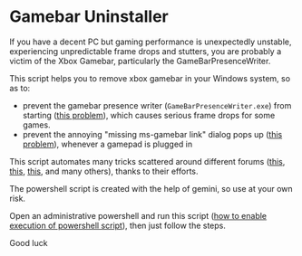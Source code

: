 # Gamebar Uninstaller

If you have a decent PC but gaming performance is unexpectedly unstable, experiencing unpredictable frame drops and stutters, you are probably a victim of the Xbox Gamebar, particularly the GameBarPresenceWriter.

This script helps you to remove xbox gamebar in your Windows system, so as to:
- prevent the gamebar presence writer (`GameBarPresenceWriter.exe`) from starting ([this problem](https://answers.microsoft.com/en-us/windows/forum/all/gamebar-presence-writerexe-gamingservices-why-cant/bb38539e-9228-42b0-8b7c-0bd044e92ca8)), which causes serious frame drops for some games.
- prevent the annoying "missing ms-gamebar link" dialog pops up ([this problem](https://www.reddit.com/r/WindowsHelp/comments/1h2cagi/xbox_gamebar_windows_11_help_removing_get_an_app/)), whenever a gamepad is plugged in

This script automates many tricks scattered around different forums ([this](https://www.reddit.com/r/blackdesertonline/comments/16ajlwe/psa_disable_gamebar_presence_writer/), [this](https://www.youtube.com/watch?v=ucH-Tp7OY2M), [this](https://superuser.com/questions/1743650/powershell-how-to-disable-xbox-game-bar), and many others), thanks to their efforts.

The powershell script is created with the help of gemini, so use at your own risk.

Open an administrative powershell and run this script ([how to enable execution of powershell script](https://superuser.com/questions/106360/how-to-enable-execution-of-powershell-scripts)), then just follow the steps.

Good luck
